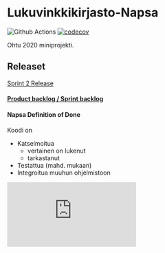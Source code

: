 # Lukuvinkkikirjasto-Napsa
![Github Actions](https://github.com/virtualakseli/Lukuvinkkikirjasto-Napsa/workflows/Java%20CI%20with%20Gradle/badge.svg)
[![codecov](https://codecov.io/gh/VirtualAkseli/Lukuvinkkikirjasto-Napsa/branch/main/graph/badge.svg?token=HC2I7PL4KB)](https://codecov.io/gh/VirtualAkseli/Lukuvinkkikirjasto-Napsa)

Ohtu 2020 miniprojekti.

## Releaset

[Sprint 2 Release](https://github.com/VirtualAkseli/Lukuvinkkikirjasto-Napsa/releases/tag/sprint2)

#### [Product backlog / Sprint backlog](https://helsinkifi-my.sharepoint.com/:x:/g/personal/azkantol_ad_helsinki_fi/EYcevlQ1BnlPq8r22ioRtskBN9DdZjXZdWUpJ78CX6ozRg?rtime=1ZAvnYqP2Eg)


#### Napsa Definition of Done
Koodi on
- Katselmoitua
  - vertainen on lukenut
  - tarkastanut
- Testattua (mahd. mukaan)
- Integroitua muuhun ohjelmistoon

![Asennus- ja käyttöohje](https://github.com/VirtualAkseli/Lukuvinkkikirjasto-Napsa/blob/main/dokumentointi/käyttöohjeet.md)




